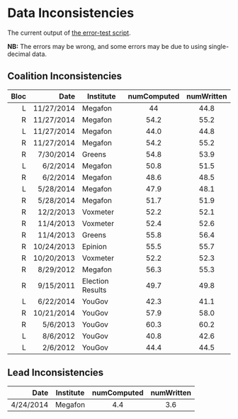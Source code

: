 Data Inconsistencies
====================
The current output of [the error-test script][tests].

**NB:** The errors may be wrong, and some errors may be due to using single-decimal data.

Coalition Inconsistencies
-------------------------

Bloc | Date       | Institute | numComputed | numWritten
----:|-----------:|-----------|:-----------:|:---------:
 L   | 11/27/2014 | Megafon          | 44   | 44.8
 R   | 11/27/2014 | Megafon          | 54.2 | 55.2
 L   | 11/27/2014 | Megafon          | 44.0 | 44.8
 R   | 11/27/2014 | Megafon          | 54.2 | 55.2
 R   | 7/30/2014  | Greens           | 54.8 | 53.9
 L   | 6/2/2014   | Megafon          | 50.8 | 51.5
 R   | 6/2/2014   | Megafon          | 48.6 | 48.5
 L   | 5/28/2014  | Megafon          | 47.9 | 48.1
 R   | 5/28/2014  | Megafon          | 51.7 | 51.9
 R   | 12/2/2013  | Voxmeter         | 52.2 | 52.1
 R   | 11/4/2013  | Voxmeter         | 52.4 | 52.6
 R   | 11/4/2013  | Greens           | 55.8 | 56.4
 R   | 10/24/2013 | Epinion          | 55.5 | 55.7
 R   | 10/20/2013 | Voxmeter         | 52.2 | 52.3
 R   | 8/29/2012  | Megafon          | 56.3 | 55.3
 R   | 9/15/2011  | Election Results | 49.7 | 49.8
 L   | 6/22/2014  | YouGov           | 42.3 | 41.1
 R   | 10/21/2014 | YouGov           | 57.9 | 58.0
 R   | 5/6/2013   | YouGov           | 60.3 | 60.2
 L   | 8/6/2012   | YouGov           | 40.8 | 42.6
 L   | 2/6/2012   | YouGov           | 44.4 | 44.5

Lead Inconsistencies
--------------------

Date      | Institute | numComputed | numWritten
---------:|-----------|:-----------:|:---------:
4/24/2014 | Megafon   | 4.4         | 3.6


[tests]: https://github.com/ndarville/danish-polls/tree/master/_tests
